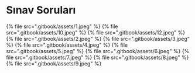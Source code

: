 # Sınav Soruları

<!--Index-->

{% file src=".gitbook/assets/1.jpeg" %}
{% file src=".gitbook/assets/10.jpeg" %}
{% file src=".gitbook/assets/12.jpeg" %}
{% file src=".gitbook/assets/2.jpeg" %}
{% file src=".gitbook/assets/3.jpeg" %}
{% file src=".gitbook/assets/4.jpeg" %}
{% file src=".gitbook/assets/5.jpeg" %}
{% file src=".gitbook/assets/6.jpeg" %}
{% file src=".gitbook/assets/7.jpeg" %}
{% file src=".gitbook/assets/8.jpeg" %}
{% file src=".gitbook/assets/9.jpeg" %}

<!--Index-->
